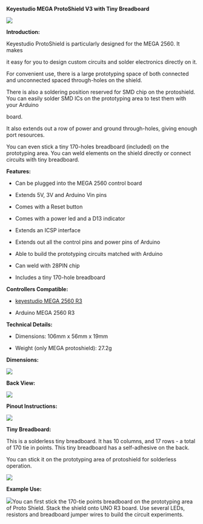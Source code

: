 **Keyestudio MEGA ProtoShield V3 with Tiny Breadboard**

**![](media/cc9e45525f2fe6bc4448a4af8fe9a99a.jpeg)**

**Introduction:**

Keyestudio ProtoShield is particularly designed for the MEGA 2560. It makes

it easy for you to design custom circuits and solder electronics directly on it.

For convenient use, there is a large prototyping space of both connected and
unconnected spaced through-holes on the shield.

There is also a soldering position reserved for SMD chip on the protoshield. You
can easily solder SMD ICs on the prototyping area to test them with your Arduino

board.

It also extends out a row of power and ground through-holes, giving enough port
resources.

You can even stick a tiny 170-holes breadboard (included) on the prototyping
area. You can weld elements on the shield directly or connect circuits with tiny
breadboard.

**Features:**

-   Can be plugged into the MEGA 2560 control board

-   Extends 5V, 3V and Arduino Vin pins

-   Comes with a Reset button

-   Comes with a power led and a D13 indicator

-   Extends an ICSP interface

-   Extends out all the control pins and power pins of Arduino

-   Able to build the prototyping circuits matched with Arduino

-   Can weld with 28PIN chip

-   Includes a tiny 170-hole breadboard

**Controllers Compatible:**

-   [keyestudio MEGA 2560
    R3](http://wiki.keyestudio.com/index.php/Ks0002_keyestudio_Mega_2560_R3_Development_Board)

-   Arduino MEGA 2560 R3

**Technical Details:**

-   Dimensions: 106mm x 56mm x 19mm

-   Weight (only MEGA protoshield): 27.2g

**Dimensions:**

![](media/6670735af3889e3e96bd8f636445eed0.jpeg)

**Back View:**

![](media/706546a7f3fd47770071f299935b450d.jpeg)

**Pinout Instructions:**

**![](media/e652e5938b773e8d64bfdec77bbf6529.jpeg)**

**Tiny Breadboard:**

This is a solderless tiny breadboard. It has 10 columns, and 17 rows - a total
of 170 tie in points. This tiny breadboard has a self-adhesive on the back.

You can stick it on the prototyping area of protoshield for solderless
operation.

**![](media/6edcdbc630ade2f4937cbc4e0a04f60c.jpeg)**

**Example Use:**

![](media/f149d1bbe058eb6181ae83a55ddc730c.png)You can first stick the 170-tie
points breadboard on the prototyping area of Proto Shield. Stack the shield onto
UNO R3 board. Use several LEDs, resistors and breadboard jumper wires to build
the circuit experiments.
